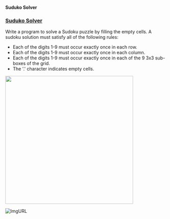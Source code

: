 **Suduko Solver**

### [Suduko Solver](https://leetcode.com/problems/sudoku-solver/)
Write a program to solve a Sudoku puzzle by filling the empty cells. A sudoku solution must satisfy all of the following rules:
- Each of the digits 1-9 must occur exactly once in each row.
- Each of the digits 1-9 must occur exactly once in each column.
- Each of the digits 1-9 must occur exactly once in each of the 9 3x3 sub-boxes of the grid.
- The '.' character indicates empty cells.
    
<img src=https://upload.wikimedia.org/wikipedia/commons/f/ff/Sudoku-by-L2G-20050714.svg width=400></img>

![ImgURL](https://upload.wikimedia.org/wikipedia/commons/3/31/Sudoku-by-L2G-20050714_solution.svg)
